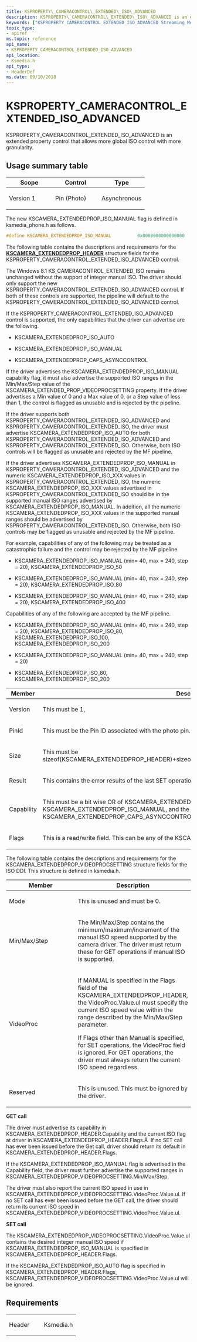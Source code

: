 ```yaml
---
title: KSPROPERTY\_CAMERACONTROL\_EXTENDED\_ISO\_ADVANCED
description: KSPROPERTY\_CAMERACONTROL\_EXTENDED\_ISO\_ADVANCED is an extended property control that allows more global ISO control with more granularity.
keywords: ["KSPROPERTY_CAMERACONTROL_EXTENDED_ISO_ADVANCED Streaming Media Devices"]
topic_type:
- apiref
ms.topic: reference
api_name:
- KSPROPERTY_CAMERACONTROL_EXTENDED_ISO_ADVANCED
api_location:
- Ksmedia.h
api_type:
- HeaderDef
ms.date: 09/10/2018
---
```


# KSPROPERTY\_CAMERACONTROL\_EXTENDED\_ISO\_ADVANCED

KSPROPERTY\_CAMERACONTROL\_EXTENDED\_ISO\_ADVANCED is an extended property control that allows more global ISO control with more granularity.

## Usage summary table

<table>
<colgroup>
<col width="33%" />
<col width="33%" />
<col width="33%" />
</colgroup>
<thead>
<tr class="header">
<th>Scope</th>
<th>Control</th>
<th>Type</th>
</tr>
</thead>
<tbody>
<tr class="odd">
<td><p>Version 1</p></td>
<td><p>Pin (Photo)</p></td>
<td><p>Asynchronous</p></td>
</tr>
</tbody>
</table>

The new KSCAMERA\_EXTENDEDPROP\_ISO\_MANUAL flag is defined in ksmedia\_phone.h as follows.

```cpp
#define KSCAMERA_EXTENDEDPROP_ISO_MANUAL          0x0080000000000000
```

The following table contains the descriptions and requirements for the [**KSCAMERA\_EXTENDEDPROP\_HEADER**](/windows-hardware/drivers/ddi/ksmedia/ns-ksmedia-tagkscamera_extendedprop_header) structure fields for the KSPROPERTY\_CAMERACONTROL\_EXTENDED\_ISO\_ADVANCED control.

The Windows 8.1 KS\_CAMERACONTROL\_EXTENDED\_ISO remains unchanged without the support of integer manual ISO. The driver should only support the new KSPROPERTY\_CAMERACONTROL\_EXTENDED\_ISO\_ADVANCED control. If both of these controls are supported, the pipeline will default to the KSPROPERTY\_CAMERACONTROL\_EXTENDED\_ISO\_ADVANCED control.

If the KSPROPERTY\_CAMERACONTROL\_EXTENDED\_ISO\_ADVANCED control is supported, the only capabilities that the driver can advertise are the following.

-   KSCAMERA\_EXTENDEDPROP\_ISO\_AUTO

-   KSCAMERA\_EXTENDEDPROP\_ISO\_MANUAL

-   KSCAMERA\_EXTENDEDPROP\_CAPS\_ASYNCCONTROL

If the driver advertises the KSCAMERA\_EXTENDEDPROP\_ISO\_MANUAL capability flag, it must also advertise the supported ISO ranges in the Min/Max/Step value of the KSCAMERA\_EXTENDED\_PROP\_VIDEOPROCSETTING property. If the driver advertises a Min value of 0 and a Max value of 0, or a Step value of less than 1, the control is flagged as unusable and is rejected by the pipeline.

If the driver supports both KSPROPERTY\_CAMERACONTROL\_EXTENDED\_ISO\_ADVANCED and KSPROPERTY\_CAMERACONTROL\_EXTENDED\_ISO, the driver must advertise KSCAMERA\_EXTENDEDPROP\_ISO\_AUTO for both KSPROPERTY\_CAMERACONTROL\_EXTENDED\_ISO\_ADVANCED and KSPROPERTY\_CAMERACONTROL\_EXTENDED\_ISO. Otherwise, both ISO controls will be flagged as unusable and rejected by the MF pipeline.

If the driver advertises KSCAMERA\_EXTENDEDPROP\_ISO\_MANUAL in KSPROPERTY\_CAMERACONTROL\_EXTENDED\_ISO\_ADVANCED and the numeric KSCAMERA\_EXTENDEDPROP\_ISO\_XXX values in KSPROPERTY\_CAMERACONTROL\_EXTENDED\_ISO, the numeric KSCAMERA\_EXTENDEDPROP\_ISO\_XXX values advertised in KSPROPERTY\_CAMERACONTROL\_EXTENDED\_ISO should be in the supported manual ISO ranges advertised by KSCAMERA\_EXTENDEDPROP\_ISO\_MANUAL. In addition, all the numeric KSCAMERA\_EXTENDEDPROP\_ISO\_XXX values in the supported manual ranges should be advertised by KSPROPERTY\_CAMERACONTROL\_EXTENDED\_ISO. Otherwise, both ISO controls may be flagged as unusable and rejected by the MF pipeline.

For example, capabilities of any of the following may be treated as a catastrophic failure and the control may be rejected by the MF pipeline.

-   KSCAMERA\_EXTENDEDPROP\_ISO\_MANUAL (min= 40, max = 240, step = 20), KSCAMERA\_EXTENDEDPROP\_ISO\_50

-   KSCAMERA\_EXTENDEDPROP\_ISO\_MANUAL (min= 40, max = 240, step = 20), KSCAMERA\_EXTENDEDPROP\_ISO\_80

-   KSCAMERA\_EXTENDEDPROP\_ISO\_MANUAL (min= 40, max = 240, step = 20), KSCAMERA\_EXTENDEDPROP\_ISO\_400

Capabilities of any of the following are accepted by the MF pipeline.

-   KSCAMERA\_EXTENDEDPROP\_ISO\_MANUAL (min= 40, max = 240, step = 20), KSCAMERA\_EXTENDEDPROP\_ISO\_80, KSCAMERA\_EXTENDEDPROP\_ISO\_100, KSCAMERA\_EXTENDEDPROP\_ISO\_200

-   KSCAMERA\_EXTENDEDPROP\_ISO\_MANUAL (min= 40, max = 240, step = 20)

-   KSCAMERA\_EXTENDEDPROP\_ISO\_80, KSCAMERA\_EXTENDEDPROP\_ISO\_200

<table>
<colgroup>
<col width="50%" />
<col width="50%" />
</colgroup>
<thead>
<tr class="header">
<th>Member</th>
<th>Description</th>
</tr>
</thead>
<tbody>
<tr class="odd">
<td><p>Version</p></td>
<td><p>This must be 1,</p></td>
</tr>
<tr class="even">
<td><p>PinId</p></td>
<td><p>This must be the Pin ID associated with the photo pin.</p></td>
</tr>
<tr class="odd">
<td><p>Size</p></td>
<td><p>This must be sizeof(KSCAMERA_EXTENDEDPROP_HEADER)+sizeof(KSCAMERA_EXTENDEDPROP_VIDEOPROCSETTING),</p></td>
</tr>
<tr class="even">
<td><p>Result</p></td>
<td><p>This contains the error results of the last SET operation. If no SET operation has taken place, this must be 0.</p></td>
</tr>
<tr class="odd">
<td><p>Capability</p></td>
<td><p>This must be a bit wise OR of KSCAMERA_EXTENDEDPROP_ISO_AUTO and\or KSCAMERA_EXTENDEDPROP_ISO_MANUAL, and the KSCAMERA_EXTENDEDPROP_CAPS_ASYNCCONTROL flag. This control must be asynchronous.</p></td>
</tr>
<tr class="even">
<td><p>Flags</p></td>
<td><p>This is a read/write field. This can be any of the KSCAMERA_EXTENDEDPROP_ISO_XXX flags defined above.</p></td>
</tr>
</tbody>
</table>

 

The following table contains the descriptions and requirements for the KSCAMERA\_EXTENDEDPROP\_VIDEOPROCSETTING structure fields for the ISO DDI. This structure is defined in ksmedia.h.

<table>
<colgroup>
<col width="50%" />
<col width="50%" />
</colgroup>
<thead>
<tr class="header">
<th>Member</th>
<th>Description</th>
</tr>
</thead>
<tbody>
<tr class="odd">
<td><p>Mode</p></td>
<td><p>This is unused and must be 0.</p></td>
</tr>
<tr class="even">
<td><p>Min/Max/Step</p></td>
<td><p>The Min/Max/Step contains the minimum/maximum/increment of the manual ISO speed supported by the camera driver. The driver must return these for GET operations if manual ISO is supported.</p></td>
</tr>
<tr class="odd">
<td><p>VideoProc</p></td>
<td><p>If MANUAL is specified in the Flags field of the KSCAMERA_EXTENDEDPROP_HEADER, the VideoProc.Value.ul must specify the current ISO speed value within the range described by the Min/Max/Step parameter.</p>
<p>If Flags other than Manual is specified, for SET operations, the VideoProc field is ignored. For GET operations, the driver must always return the current ISO speed regardless.</p></td>
</tr>
<tr class="even">
<td><p>Reserved</p></td>
<td><p>This is unused. This must be ignored by the driver.</p></td>
</tr>
</tbody>
</table>

 

**GET call**

The driver must advertise its capability in KSCAMERA\_EXTENDEDPROP\_HEADER.Capability and the current ISO flag at driver in KSCAMERA\_EXTENDEDPROP\_HEADER.Flags.Â  If no SET call has ever been issued before the Get call, driver should return its default in KSCAMERA\_EXTENDEDPROP\_HEADER.Flags.

If the KSCAMERA\_EXTENDEDPROP\_ISO\_MANUAL flag is advertised in the Capability field, the driver must further advertise the supported ranges in KSCAMERA\_EXTENDEDPROP\_VIDEOPROCSETTING.Min/Max/Step.

The driver must also report the current ISO speed in use in KSCAMERA\_EXTENDEDPROP\_VIDEOPROCSETTING.VideoProc.Value.ul. If no SET call has ever been issued before the GET call, the driver should return its current ISO speed in KSCAMERA\_EXTENDEDPROP\_VIDEOPROCSETTING.VideoProc.Value.ul.

**SET call**

The KSCAMERA\_EXTENDEDPROP\_VIDEOPROCSETTING.VideoProc.Value.ul contains the desired integer manual ISO speed if KSCAMERA\_EXTENDEDPROP\_ISO\_MANUAL is specified in KSCAMERA\_EXTENDEDPROP\_HEADER.Flags.

If the KSCAMERA\_EXTENDEDPROP\_ISO\_AUTO flag is specified in KSCAMERA\_EXTENDEDPROP\_HEADER.Flags, KSCAMERA\_EXTENDEDPROP\_VIDEOPROCSETTING.VideoProc.Value.ul will be ignored.

## Requirements

<table>
<colgroup>
<col width="50%" />
<col width="50%" />
</colgroup>
<tbody>
<tr class="odd">
<td><p>Header</p></td>
<td>Ksmedia.h</td>
</tr>
</tbody>
</table>
